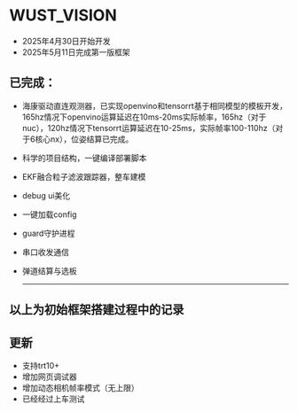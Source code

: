 # WUST_VISION
* 2025年4月30日开始开发
* 2025年5月11日完成第一版框架

## 已完成：
* 海康驱动直连观测器，已实现openvino和tensorrt基于相同模型的模板开发，165hz情况下openvino运算延迟在10ms-20ms实际帧率，165hz（对于nuc），120hz情况下tensorrt运算延迟在10-25ms，实际帧率100-110hz（对于6核心nx），位姿结算已完成。
* 科学的项目结构，一键编译部署脚本
* EKF融合粒子滤波跟踪器，整车建模
* debug ui美化
* 一键加载config 
* guard守护进程
* 串口收发通信
* 弹道结算与选板
  
  ---
## 以上为初始框架搭建过程中的记录




## 更新
* 支持trt10+
* 增加网页调试器
* 增加动态相机帧率模式（无上限）
* 已经经过上车测试
  